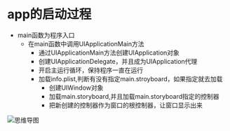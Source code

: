 # app的启动过程

- main函数为程序入口
  - 在main函数中调用UIApplicationMain方法
    - 通过UIApplicationMain方法创建UIApplication对象
    - 创建UIApplicationDelegate，并且成为UIApplication代理
    - 开启主运行循环，保持程序一直在运行
    - 加载info.plist,判断有没有指定main.stroyboard，如果指定就去加载
      - 创建UIWindow对象
      - 加载main.storyboard,并且加载main.storyboard指定的控制器
      - 把新创建的控制器作为窗口的根控制器，让窗口显示出来
      
      
![思维导图](http://7xrpl5.com1.z0.glb.clouddn.com/16-5-24/16511434.jpg)
      
      
      